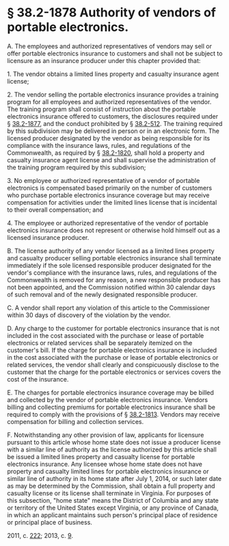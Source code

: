 # § 38.2-1878 Authority of vendors of portable electronics.

<p>A. The employees and authorized representatives of vendors may sell or offer portable electronics insurance to customers and shall not be subject to licensure as an insurance producer under this chapter provided that:</p><p>1. The vendor obtains a limited lines property and casualty insurance agent license;</p><p>2. The vendor selling the portable electronics insurance provides a training program for all employees and authorized representatives of the vendor. The training program shall consist of instruction about the portable electronics insurance offered to customers, the disclosures required under § <a href='http://law.lis.virginia.gov/vacode/38.2-1877/'>38.2-1877</a>, and the conduct prohibited by § <a href='http://law.lis.virginia.gov/vacode/38.2-512/'>38.2-512</a>. The training required by this subdivision may be delivered in person or in an electronic form. The licensed producer designated by the vendor as being responsible for its compliance with the insurance laws, rules, and regulations of the Commonwealth, as required by § <a href='http://law.lis.virginia.gov/vacode/38.2-1820/'>38.2-1820</a>, shall hold a property and casualty insurance agent license and shall supervise the administration of the training program required by this subdivision;</p><p>3. No employee or authorized representative of a vendor of portable electronics is compensated based primarily on the number of customers who purchase portable electronics insurance coverage but may receive compensation for activities under the limited lines license that is incidental to their overall compensation; and</p><p>4. The employee or authorized representative of the vendor of portable electronics insurance does not represent or otherwise hold himself out as a licensed insurance producer.</p><p>B. The license authority of any vendor licensed as a limited lines property and casualty producer selling portable electronics insurance shall terminate immediately if the sole licensed responsible producer designated for the vendor's compliance with the insurance laws, rules, and regulations of the Commonwealth is removed for any reason, a new responsible producer has not been appointed, and the Commission notified within 30 calendar days of such removal and of the newly designated responsible producer.</p><p>C. A vendor shall report any violation of this article to the Commissioner within 30 days of discovery of the violation by the vendor.</p><p>D. Any charge to the customer for portable electronics insurance that is not included in the cost associated with the purchase or lease of portable electronics or related services shall be separately itemized on the customer's bill. If the charge for portable electronics insurance is included in the cost associated with the purchase or lease of portable electronics or related services, the vendor shall clearly and conspicuously disclose to the customer that the charge for the portable electronics or services covers the cost of the insurance.</p><p>E. The charges for portable electronics insurance coverage may be billed and collected by the vendor of portable electronics insurance. Vendors billing and collecting premiums for portable electronics insurance shall be required to comply with the provisions of § <a href='http://law.lis.virginia.gov/vacode/38.2-1813/'>38.2-1813</a>. Vendors may receive compensation for billing and collection services.</p><p>F. Notwithstanding any other provision of law, applicants for licensure pursuant to this article whose home state does not issue a producer license with a similar line of authority as the license authorized by this article shall be issued a limited lines property and casualty license for portable electronics insurance. Any licensee whose home state does not have property and casualty limited lines for portable electronics insurance or similar line of authority in its home state after July 1, 2014, or such later date as may be determined by the Commission, shall obtain a full property and casualty license or its license shall terminate in Virginia. For purposes of this subsection, "home state" means the District of Columbia and any state or territory of the United States except Virginia, or any province of Canada, in which an applicant maintains such person's principal place of residence or principal place of business.</p><p>2011, c. <a href='http://lis.virginia.gov/cgi-bin/legp604.exe?111+ful+CHAP0222'>222</a>; 2013, c. <a href='http://lis.virginia.gov/cgi-bin/legp604.exe?131+ful+CHAP0009'>9</a>.</p>